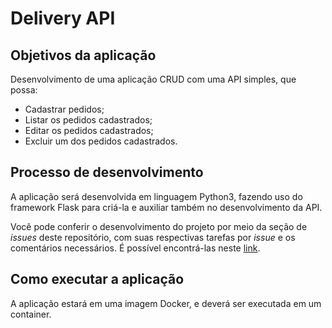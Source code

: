 # Delivery API

## Objetivos da aplicação

Desenvolvimento de uma aplicação CRUD com uma API simples, que possa:

* Cadastrar pedidos;
* Listar os pedidos cadastrados;
* Editar os pedidos cadastrados;
* Excluir um dos pedidos cadastrados.

## Processo de desenvolvimento

A aplicação será desenvolvida em linguagem Python3, fazendo uso do framework Flask para criá-la e auxiliar também no desenvolvimento da API.

Você pode conferir o desenvolvimento do projeto por meio da seção de _issues_ deste repositório, com suas respectivas tarefas por _issue_ e os comentários necessários. É possível encontrá-las neste [link](https://github.com/MorettiGS/CBLab_API/issues).

## Como executar a aplicação

A aplicação estará em uma imagem Docker, e deverá ser executada em um container.
